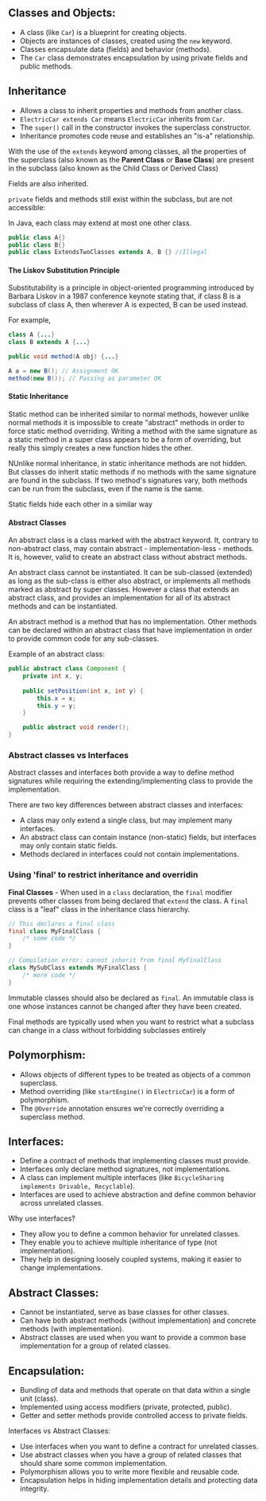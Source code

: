 ## Classes and Objects:
   - A class (like `Car`) is a blueprint for creating objects.
   - Objects are instances of classes, created using the `new` keyword.
   - Classes encapsulate data (fields) and behavior (methods).
   - The `Car` class demonstrates encapsulation by using private fields and public methods.

## Inheritance
- Allows a class to inherit properties and methods from another class.
- `ElectricCar extends Car` means `ElectricCar` inherits from `Car`.
- The `super()` call in the constructor invokes the superclass constructor.
- Inheritance promotes code reuse and establishes an "is-a" relationship.

With the use of the `extends` keyword among classes, all the properties of the superclass (also known as the **Parent Class** or **Base Class**) are present in the subclass (also known as the Child Class or Derived Class)

Fields are also inherited. 

`private` fields and methods still exist within the subclass, but are not accessible:

In Java, each class may extend at most one other class.
```java
public class A{}
public class B{}
public class ExtendsTwoClasses extends A, B {} //Illegal
```

#### The Liskov Substitution Principle
Substitutability is a principle in object-oriented programming introduced by Barbara Liskov in a 1987 conference keynote stating that, if class B is a subclass of class A, then wherever A is expected, B can be used instead. 

For example,
```java
class A {...}
class B extends A {...}

public void method(A obj) {...}

A a = new B(); // Assignment OK
method(new B()); // Passing as parameter OK
```

#### Static Inheritance
Static method can be inherited similar to normal methods, however unlike normal methods it is impossible to create "abstract" methods in order to force static method overriding. Writing a method with the same signature as a static method in a super class appears to be a form of overriding, but really this simply creates a new function hides the other.

NUnlike normal inheritance, in static inheritance methods are not hidden. But classes do inherit static methods if no methods with the same signature are found in the subclass. If two method's signatures vary, both methods can be run from the subclass, even if the name is the same.

Static fields hide each other in a similar way

#### Abstract Classes
An abstract class is a class marked with the abstract keyword. It, contrary to non-abstract class, may contain abstract - implementation-less - methods. It is, however, valid to create an abstract class without abstract methods.

An abstract class cannot be instantiated. It can be sub-classed (extended) as long as the sub-class is either also abstract, or implements all methods marked as abstract by super classes. However a class that extends an abstract class, and provides an implementation for all of its abstract methods and can be instantiated.

An abstract method is a method that has no implementation. Other methods can be declared within an abstract class that have implementation in order to provide common code for any sub-classes.

Example of an abstract class: 
```java
public abstract class Component {
    private int x, y;
    
    public setPosition(int x, int y) {
        this.x = x;
        this.y = y;
    }

    public abstract void render();
}
```

### Abstract classes vs Interfaces
Abstract classes and interfaces both provide a way to define method signatures while requiring the extending/implementing class to provide the implementation.

There are two key differences between abstract classes and interfaces:

   - A class may only extend a single class, but may implement many interfaces.
   - An abstract class can contain instance (non-static) fields, but interfaces may only contain static fields.
   - Methods declared in interfaces could not contain implementations.

### Using 'final' to restrict inheritance and overridin
**Final Classes** - When used in a `class` declaration, the `final` modifier prevents other classes from being declared that `extend` the class. A `final` class is a "leaf" class in the inheritance class hierarchy.

```java
// This declares a final class
final class MyFinalClass {
    /* some code */
}

// Compilation error: cannot inherit from final MyFinalClass
class MySubClass extends MyFinalClass {
    /* more code */
}

```
Immutable classes should also be declared as `final`. An immutable class is one whose instances cannot be changed after they have been created.

Final methods are typically used when you want to restrict what a subclass can change in a class without forbidding subclasses entirely



## Polymorphism:
   - Allows objects of different types to be treated as objects of a common superclass.
   - Method overriding (like `startEngine()` in `ElectricCar`) is a form of polymorphism.
   - The `@Override` annotation ensures we're correctly overriding a superclass method.

## Interfaces:
   - Define a contract of methods that implementing classes must provide.
   - Interfaces only declare method signatures, not implementations.
   - A class can implement multiple interfaces (like `BicycleSharing implements Drivable, Recyclable`).
   - Interfaces are used to achieve abstraction and define common behavior across unrelated classes.

   Why use interfaces?
   - They allow you to define a common behavior for unrelated classes.
   - They enable you to achieve multiple inheritance of type (not implementation).
   - They help in designing loosely coupled systems, making it easier to change implementations.

## Abstract Classes:
   - Cannot be instantiated, serve as base classes for other classes.
   - Can have both abstract methods (without implementation) and concrete methods (with implementation).
   - Abstract classes are used when you want to provide a common base implementation for a group of related classes.

## Encapsulation:
   - Bundling of data and methods that operate on that data within a single unit (class).
   - Implemented using access modifiers (private, protected, public).
   - Getter and setter methods provide controlled access to private fields.

Interfaces vs Abstract Classes: 
  - Use interfaces when you want to define a contract for unrelated classes.
  - Use abstract classes when you have a group of related classes that should share some common implementation.
- Polymorphism allows you to write more flexible and reusable code.
- Encapsulation helps in hiding implementation details and protecting data integrity.
